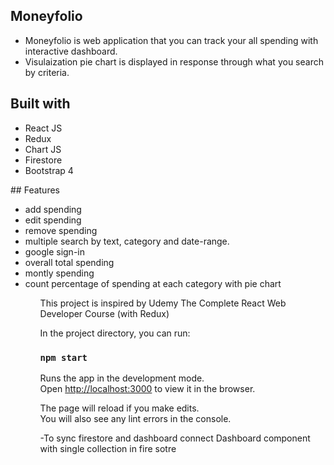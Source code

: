 ## Moneyfolio
<ul>
<li>Moneyfolio is web application that you can track your all spending with interactive dashboard.</li> 
<li>Visulaization pie chart is displayed in response through what you search by criteria.</li> 
</ul>

## Built with
<ul>
<li>React JS</li>
<li>Redux</li>
<li>Chart JS</li>
<li>Firestore</li>
<li>Bootstrap 4</li>
</ul>
## Features

<ul>
<li>add spending</li>
<li>edit spending</li>
<li>remove spending</li>
<li>multiple search by text, category and date-range.</li>
<li>google sign-in</li>
<li>overall total spending</li> 
<li>montly spending</li>
<li>count percentage of spending at each category with pie chart</li>
<ul>

This project is inspired by Udemy The Complete React Web Developer Course (with Redux)

In the project directory, you can run:

### `npm start`

Runs the app in the development mode.<br>
Open [http://localhost:3000](http://localhost:3000) to view it in the browser.

The page will reload if you make edits.<br>
You will also see any lint errors in the console.

-To sync firestore and dashboard
connect Dashboard component with single collection
in fire sotre 
